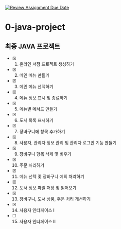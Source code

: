 [![Review Assignment Due Date](https://classroom.github.com/assets/deadline-readme-button-24ddc0f5d75046c5622901739e7c5dd533143b0c8e959d652212380cedb1ea36.svg)](https://classroom.github.com/a/rtWQojmw)
# 0-java-project

## 최종 JAVA 프로젝트

- [X] 1. 온라인 서점 프로젝트 생성하기
- [X] 2. 메인 메뉴 만들기
- [X] 3. 메인 메뉴 선택하기
- [X] 4. 메뉴 정보 표시 및 종료하기
- [X] 5. 메뉴별 메서드 만들기
- [X] 6. 도서 목록 표시하기
- [X] 7. 장바구니에 항목 추가하기
- [X] 8. 사용자, 관리자 정보 관리 및 관리자 로그인 기능 만들기
- [X] 9. 장바구니 항목 삭제 및 비우기
- [X] 10. 주문 처리하기
- [X] 11. 메뉴 선텍 및 장바구니 예외 처리하기
- [X] 12. 도서 정보 파일 저장 및 읽어오기
- [X] 13. 장바구니, 도서 상품, 주문 처리 개선하기
- [X] 14. 사용자 인터페이스 I
- [ ] 15. 사용자 인터페이스 II
